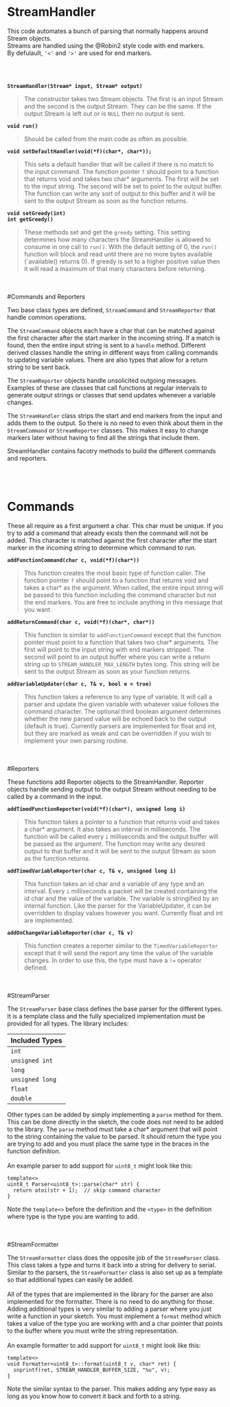 # StreamHandler

This code automates a bunch of parsing that normally happens around Stream objects.  
Streams are handled using the @Robin2 style code with end markers.  
By defulault, `'<'` and `'>'` are used for end markers.  

<br><br>

**`StreamHandler(Stream* input, Stream* output)`**
>The constructor takes two Stream objects.  The first is an input Stream and the second is the output Stream.  They can be the same.  If the output Stream is left out or is `NULL` then no output is sent. 

**`void run()`**
>Should be called from the main code as often as possible.

**`void setDefaultHandler(void(*f)(char*, char*));`**
>This sets a default handler that will be called if there is no match to the input command.  The function pointer `f` should point to a function that returns void and takes two char* arguments.  The first will be set to the input string.  The second will be set to point to the output buffer.  The function can write any sort of output to this buffer and it will be sent to the output Stream as soon as the function returns.  

**`void setGreedy(int)`**<br>
**`int getGreedy()`**
>These methods set and get the `greedy` setting.  This setting determines how many characters the StreamHandler is allowed to consume in one call to `run()`.  With the default setting of 0, the `run()` function will block and read until there are no more bytes available (`available() returns 0).  If greedy is set to a higher positive value then it will read a maximum of that many characters before returning.  

<br><br>
#Commands and Reporters

Two base class types are defined, `StreamCommand` and `StreamReporter` that handle common
 operations.

The `StreamCommand` objects each have a char that can be matched against the first character after the start marker in the incoming string.  If a match is found, then the entire input string is sent to a `handle` method.  Different derived classes handle the string in different ways from calling commands to updating variable values.  There are also types that allow for a return string to be sent back.

The `StreamReporter` objects handle unsolicited outgoing messages.  Examples of these are classes that call functions at regular intervals to generate output strings or classes that send updates whenever a variable changes.  

The `StreamHandler` class strips the start and end markers from the input and adds them to the output.  So there is no need to even think about them in the `StreamCommand` or `StreamReporter` classes.  This makes it easy to change markers later without having to find all the strings that include them.  

StreamHandler contains facotry methods to build the different commands and reporters.  

<br><br>
# Commands

These all require as a first argument a char.  This char must be unique.  If you try to add a command that already exists then the command will not be added.  This character is matched against the first character after the start marker in the incoming string to determine which command to run.  

**`addFunctionCommand(char c, void(*f)(char*))`** 
>This function creates the most basic type of function caller.  The function pointer `f` should point to a function that returns void and takes a char* as the argument.  When called, the entire input string will be passed to this function including the command character but not the end markers.  You are free to include anything in this message that you want. 

**`addReturnCommand(char c, void(*f)(char*, char*))`**
>This function is similar to `addFunctionCommand` except that the function pointer must point to a function that takes two char* arguments.  The first will point to the input string with end markers stripped.  The second will point to an output buffer where you can write a return string up to `STREAM_HANDLER_MAX_LENGTH` bytes long.  This string will be sent to the output Stream as soon as your function returns.  

**`addVariableUpdater(char c, T& v, bool e = true)`**
>This function takes a reference to any type of variable.  It will call a parser and update the given variable with whatever value follows the command character.  The optional third boolean argument determines whether the new parsed value will be echoed back to the output (default is true).  Currently parsers are implemented for float and int, but they are marked as weak and can be overridden if you wish to implement your own parsing routine.  

<br><br>
#Reporters

These functions add Reporter objects to the StreamHandler.  Reporter objects handle sending output to the output Stream without needing to be called by a command in the input.  

**`addTimedFunctionReporter(void(*f)(char*), unsigned long i)`**
>This function takes a pointer to a function that returns void and takes a char* argument.  It also takes an interval in milliseconds.  The function will be called every `i` milliseconds and the output buffer will be passed as the argument.  The function may write any desired output to that buffer and it will be sent to the output Stream as soon as the function returns.  

**`addTimedVariableReporter(char c, T& v, unsigned long i)`**
>This function takes an id char and a variable of any type and an interval.  Every `i` milliseconds a packet will be created containing the id char and the value of the variable.  The variable is stringified by an internal function.  Like the parser for the VariableUpdater, it can be overridden to display values however you want.  Currently float and int are implemented.  

**`addOnChangeVariableReporter(char c, T& v)`**
>This function creates a reporter similar to the `TimedVariableReporter` except that it will send the report any time the value of the variable changes.  In order to use this, the type must have a `!=` operator defined.  

<br><br>
#StreamParser

The `StreamParser` base class defines the base parser for the different types.  It is a template class and the fully specialized implementation must be provided for all types.  The library includes:<br>

|Included Types |
|---------------|
|`int`          |
|`unsigned int` |
|`long`         |
|`unsigned long`|
|`float`        |
|`double`       |

Other types can be added by simply implementing a `parse` method for them.  This can be done directly in the sketch, the code does not need to be added to the library.  The `parse` method must take a char* argument that will point to the string containing the value to be parsed.  It should return the type you are trying to add and you must place the same type in the braces in the function definition.<br>
<br>
An example parser to add support for `uint8_t` might look like this:
```
template<>
uint8_t Parser<uint8_t>::parse(char* str) {
  return atoi(str + 1);  // skip command character
}
```
Note the `template<>` before the definition and the `<type>` in the definition where type is the type you are wanting to add.  

<br>
<br>
#StreamFormatter

The `StreamFormatter` class does the opposite job of the `StreamParser` class.  This class takes a type and turns it back into a string for delivery to serial.  Similar to the parsers, the `StreamFormatter` class is also set up as a template so that additional types can easily be added.<br><br>
All of the types that are implemented in the library for the parser are also implemented for the formatter.  There is no need to do anything for those.  Adding additional types is very similar to adding a parser where you just write a function in your sketch.  You must implement a `format` method which takes a value of the type you are working with and a char pointer that points to the buffer where you must write the string representation. <br>
<br>
An example formatter to add support for `uint8_t` might look like this:

```
template<>
void Formatter<uint8_t>::format(uint8_t v, char* ret) {
  snprintf(ret, STREAM_HANDLER_BUFFER_SIZE, "%u", v);
}
```
Note the similar syntax to the parser.  This makes adding any type easy as long as you know how to convert it back and forth to a string.  

